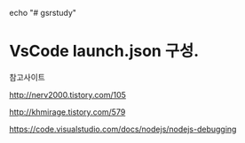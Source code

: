 echo "# gsrstudy" 

VsCode launch.json 구성. 
==================================

참고사이트 

http://nerv2000.tistory.com/105

http://khmirage.tistory.com/579

https://code.visualstudio.com/docs/nodejs/nodejs-debugging






